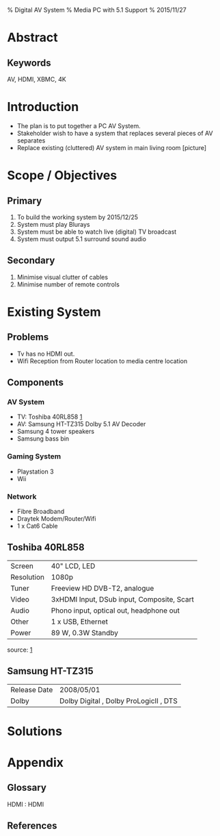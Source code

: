 % Digital AV System
% Media PC with 5.1 Support
% 2015/11/27

Abstract
===============

<!---
- What you set out to do and why
- How you did it
- What you found
- recommendations
- (which is capable of being read independently of your report.)
-->

Keywords
---------------
AV, HDMI, XBMC, 4K

Introduction
===============

- The plan is to put together a PC AV System.
- Stakeholder wish to have a system that replaces several pieces of AV separates
- Replace existing (cluttered) AV system in main living room
[picture]


Scope / Objectives
===============

Primary
---------------

1. To build the working system by 2015/12/25
2. System must play Blurays
3. System must be able to watch live (digital) TV broadcast
4. System must output 5.1 surround sound audio

Secondary
---------------

1. Minimise visual clutter of cables
2. Minimise number of remote controls


Existing System
===============

<!---
Usage
----------------
-->

Problems
----------------


- Tv has no HDMI out.
- Wifi Reception from Router location to media centre location

Components
----------------

### AV System

- TV: Toshiba 40RL858 [1]
- AV: Samsung HT-TZ315 Dolby 5.1 AV Decoder
- Samsung 4 tower speakers
- Samsung bass bin

### Gaming System

- Playstation 3
- Wii

### Network

- Fibre Broadband
- Draytek Modem/Router/Wifi
- 1 x Cat6 Cable


Toshiba 40RL858 
----------------

| | |
|-|-|
| Screen | 40" LCD, LED |
| Resolution | 1080p |
| Tuner | Freeview HD DVB-T2, analogue |
| Video | 3xHDMI Input, DSub input, Composite, Scart |
| Audio | Phono input, optical out, headphone out |
| Other | 1 x USB, Ethernet |
| Power | 89 W, 0.3W Standby |

source: [1]


Samsung HT-TZ315
----------------

| | |
|-|-|
| Release Date | 2008/05/01 |
| Dolby | Dolby Digital , Dolby ProLogicII , DTS |



Solutions
===============


Appendix
===============

Glossary
---------------

HDMI
: HDMI

References
---------------

[1]: http://www.theregister.co.uk/2012/02/03/review_toshiba_regza_40rl858_led_smart_tv/ "The Register - Toshiba 40RL858 Review"
[2]: http://www.theatresystem-manual.com/manuals/samsung/Samsung_HT-TZ315.pdf "Samsung HT-TZ315 Manual"

